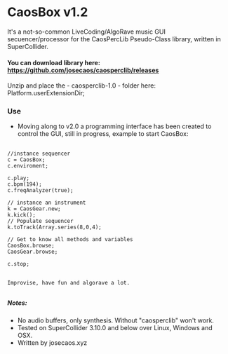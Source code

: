 CaosBox v1.2
=======
It's a not-so-common LiveCoding/AlgoRave music GUI secuencer/processor for the CaosPercLib Pseudo-Class library, written in SuperCollider.

#### You can download library here: https://github.com/josecaos/caosperclib/releases
Unzip and place the - caosperclib-1.0 - folder here:  Platform.userExtensionDir;

### Use
- Moving along to v2.0 a programming interface has been created to control the GUI, still in progress, example to start CaosBox:
##
    //instance sequencer
    c = CaosBox;
    c.enviroment;

    c.play;
    c.bpm(194);
    c.freqAnalyzer(true);

    // instance an instrument
    k = CaosGear.new;
    k.kick();
    // Populate sequencer
    k.toTrack(Array.series(8,0,4);

    // Get to know all methods and variables
    CaosBox.browse;
    CaosGear.browse;

    c.stop;
##

##
    Improvise, have fun and algorave a lot.
##


##### Notes:
- No audio buffers, only synthesis. Without "caosperclib" won't work.
- Tested on SuperCollider 3.10.0 and below over Linux, Windows and OSX.
- Written by josecaos.xyz
